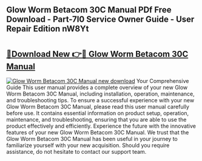 ## Glow Worm Betacom 30C Manual PDf Free Download - Part-7I0 Service Owner Guide - User Repair Edition nW8Yt

# <h2><a href="http://cf27454.oget.top/?id=Glow+Worm+Betacom+30C+Manual">🔗Download New 👉🔴 Glow Worm Betacom 30C Manual</a></h2>

[![Glow Worm Betacom 30C Manual new download](https://i.imgur.com/5g1atiW.png)](http://cf27454.oget.top/?id=Glow+Worm+Betacom+30C+Manual)
Your Comprehensive Guide This user manual provides a complete overview of your new Glow Worm Betacom 30C Manual, including installation, operation, maintenance, and troubleshooting tips. To ensure a successful experience with your new Glow Worm Betacom 30C Manual, please read this user manual carefully before use. It contains essential information on product setup, operation, maintenance, and troubleshooting, ensuring that you are able to use the product effectively and efficiently. Experience the future with the innovative features of your new Glow Worm Betacom 30C Manual. We trust that the Glow Worm Betacom 30C Manual has been useful in your journey to familiarize yourself with your new acquisition. Should you require assistance, do not hesitate to contact our support team.
